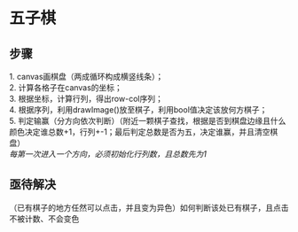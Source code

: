 # 五子棋
## 步骤
1. canvas画棋盘（两成循环构成横竖线条）；<br>
2. 计算各格子在canvas的坐标；<br>
3. 根据坐标，计算行列，得出row-col序列；<br>
4. 根据序列，利用drawImage()放至棋子，利用bool值决定该放何方棋子；<br>
5. 判定输赢（分方向依次判断）（附近一颗棋子查找，根据是否到棋盘边缘且什么颜色决定谁总数+1，行列+-1；最后判定总数是否为五，决定谁赢，并且清空棋盘）<br> *每第一次进入一个方向，必须初始化行列数，且总数先为1*
## 亟待解决
（已有棋子的地方任然可以点击，并且变为异色）如何判断该处已有棋子，且点击不被计数、不会变色
